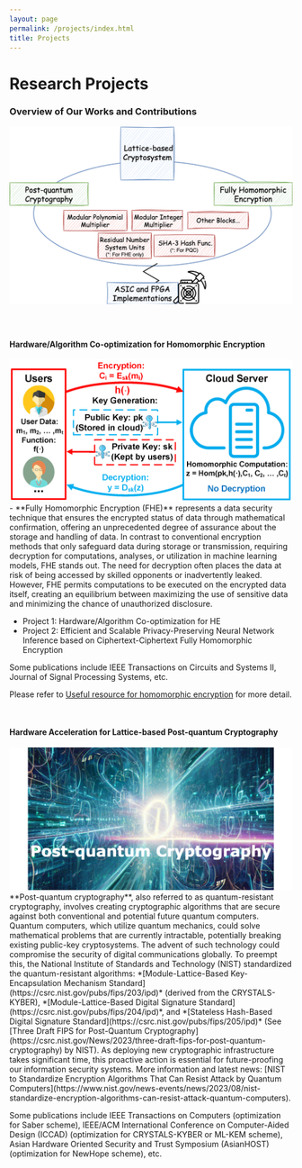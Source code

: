 ```yaml
---
layout: page
permalink: /projects/index.html
title: Projects
---
```


# Research Projects
### Overview of Our Works and Contributions

<center>
<img src="/images/overview.png">
</center>


### 

<br>

#### Hardware/Algorithm Co-optimization for Homomorphic Encryption

<center>
<img src="/images/fheintro.png">
</center>
  - **Fully Homomorphic Encryption (FHE)** represents a data security technique that ensures the encrypted status of data through mathematical confirmation, offering an unprecedented degree of assurance about the storage and handling of data. In contrast to conventional encryption methods that only safeguard data during storage or transmission, requiring decryption for computations, analyses, or utilization in machine learning models, FHE stands out. The need for decryption often places the data at risk of being accessed by skilled opponents or inadvertently leaked. However, FHE permits computations to be executed on the encrypted data itself, creating an equilibrium between maximizing the use of sensitive data and minimizing the chance of unauthorized disclosure.
  
- Project 1: Hardware/Algorithm Co-optimization for HE
- Project 2: Efficient and Scalable Privacy-Preserving Neural Network Inference based on Ciphertext-Ciphertext Fully Homomorphic Encryption

Some publications include IEEE Transactions on Circuits and Systems II, Journal of Signal Processing Systems, etc.

Please refer to [Useful resource for homomorphic encryption](https://weihangtan.github.io//blogs/) for more detail.

<br>





#### Hardware Acceleration for Lattice-based Post-quantum Cryptography
<center>
<img src="/images/pqc.png">
</center>
**Post-quantum cryptography**, also referred to as quantum-resistant cryptography, involves creating cryptographic algorithms that are secure against both conventional and potential future quantum computers. Quantum computers, which utilize quantum mechanics, could solve mathematical problems that are currently intractable, potentially breaking existing public-key cryptosystems. The advent of such technology could compromise the security of digital communications globally. To preempt this, the National Institute of Standards and Technology (NIST) standardized the quantum-resistant algorithms: *[Module-Lattice-Based Key-Encapsulation Mechanism Standard](https://csrc.nist.gov/pubs/fips/203/ipd)* (derived from the CRYSTALS-KYBER), *[Module-Lattice-Based Digital Signature Standard](https://csrc.nist.gov/pubs/fips/204/ipd)*,  and *[Stateless Hash-Based Digital Signature Standard](https://csrc.nist.gov/pubs/fips/205/ipd)* (See [Three Draft FIPS for Post-Quantum Cryptography](https://csrc.nist.gov/News/2023/three-draft-fips-for-post-quantum-cryptography) by NIST). As deploying new cryptographic infrastructure takes significant time, this proactive action is essential for future-proofing our information security systems. More information and latest news: [NIST to Standardize Encryption Algorithms That Can Resist Attack by Quantum Computers](https://www.nist.gov/news-events/news/2023/08/nist-standardize-encryption-algorithms-can-resist-attack-quantum-computers). 

Some publications include IEEE Transactions on Computers (optimization for Saber scheme), IEEE/ACM International Conference on Computer-Aided Design (ICCAD) (optimization for CRYSTALS-KYBER or ML-KEM scheme), Asian Hardware Oriented Security and Trust Symposium (AsianHOST) (optimization for NewHope scheme), etc. 
